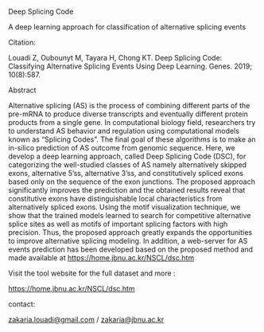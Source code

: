 Deep Splicing Code 

A deep learning approach for classification of alternative splicing events




Citation:

Louadi Z, Oubounyt M, Tayara H, Chong KT. Deep Splicing Code: Classifying Alternative Splicing Events Using Deep Learning. Genes. 2019; 10(8):587.




Abstract

Alternative splicing (AS) is the process of combining different parts of the pre-mRNA to produce diverse transcripts and eventually different protein products from a single gene. In computational biology field, researchers try to understand AS behavior and regulation using computational models known as “Splicing Codes”. The final goal of these algorithms is to make an in-silico prediction of AS outcome from genomic sequence. Here, we develop a deep learning approach, called Deep Splicing Code (DSC), for categorizing the well-studied classes of AS namely alternatively skipped exons, alternative 5’ss, alternative 3’ss, and constitutively spliced exons based only on the sequence of the exon junctions. The proposed approach significantly improves the prediction and the obtained results reveal that constitutive exons have distinguishable local characteristics from alternatively spliced exons. Using the motif visualization technique, we show that the trained models learned to search for competitive alternative splice sites as well as motifs of important splicing factors with high precision. Thus, the proposed approach greatly expands the opportunities to improve alternative splicing modeling. In addition, a web-server for AS events prediction has been developed based on the proposed method and made available at https://home.jbnu.ac.kr/NSCL/dsc.htm




Visit the tool website for the full dataset and more :

https://home.jbnu.ac.kr/NSCL/dsc.htm


contact: 

zakaria.louadi@gmail.com /
zakaria@jbnu.ac.kr
